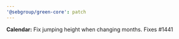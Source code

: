 ```yaml
---
'@sebgroup/green-core': patch
---
```


**Calendar:** Fix jumping height when changing months. Fixes #1441
